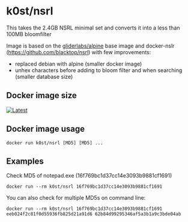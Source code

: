 # k0st/nsrl

This takes the 2.4GB NSRL minimal set and converts it into a less than 100MB bloomfilter

Image is based on the [gliderlabs/alpine](https://registry.hub.docker.com/u/gliderlabs/alpine/) base image
and docker-nslr (https://github.com/blacktop/nsrl) with few improvements:

- replaced debian with alpine (smaller docker image)
- unhex characters before adding to bloom filter and when searching (smaller database size)

## Docker image size

[![Latest](https://badge.imagelayers.io/k0st/nsrl.svg)](https://imagelayers.io/?images=k0st/nsrl:latest 'latest')

## Docker image usage

```
docker run k0st/nsrl [MD5] [MD5] ...
```

## Examples

Check MD5 of notepad.exe (16f769bc1d37cc14e3093b9881cf1691)

```
docker run --rm k0st/nsrl 16f769bc1d37cc14e3093b9881cf1691
```

You can also check for multiple MD5s on command line:

```
docker run --rm k0st/nsrl 16f769bc1d37cc14e3093b9881cf1691 eeb024f2c81f0d55936fb825d21a91d6 62b84d99295346af5a3b1a9c3bde04ab
```
